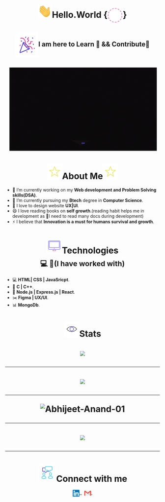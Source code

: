 <h1 align="center"><img width="45px"src="Gifs/Hi.gif"><b>Hello.World</b>
       {<img align="center" height="50px" width="50px"src="Gifs/Background.gif">}</h1>
    
<h2 align="center"><img align="center" height="80px" width="75px" src="Gifs/gif3.gif"/>I am here to Learn 🙂 && Contribute🌱</h3><br>
<div align="center">
        &nbsp;<img src="Gifs/giphy.gif">
</div>
<p>
        <h1 align="center"><img width="50px"src="Gifs/star.gif">About Me<img width="50px"src="Gifs/star.gif"></h1>
        
- 🔭 I’m currently working on my **Web development and Problem Solving skills(DSA)**.
- 🌱 I’m currently pursuing my **Btech** degree in **Computer Science**.
- 🤔 I love to design website **UX|UI**.
- 😄 I love reading books on **self growth**.(reading habit helps me in development as 🙂I need to read many docs during development)
- ⚡ I believe that **Innovation is a must for humans survival and growth**.

</p>

<p>

<h1 align="center"><img width="50px"src="Gifs/Computer.gif">Technologies<br><sub>💻&nbsp;🌱(I have worked with)</sub></h1>


    
- 💻 **HTML| CSS | JavaSricpt**.
- 🔧 **C | C++**.
- 🔨 **Node.js | Express.js | React**.
- ✂️ **Figma | UX/UI**.
- 📊 **MongoDb**.
</p>
<p>
       <h1 align="center"><img width="50px"src="eye.gif">Stats</h>
       
</p> 
<p>
<div align="center">
        <img src="https://github-readme-stats.vercel.app/api?username=mansi2024&count_private=true&show_icons=true&theme=algolia">
</div>
<hr>
<div align="center">
        <img src="https://lostgirljourney-on-github.herokuapp.com/graph?username=mansi2024&theme=dracula&bg_color=000000&hide_border=true">
</div>
<hr>
<div>
<img src = "https://github-readme-streak-stats.herokuapp.com?user=mansi2024&theme=radical&ring=DD2727&fire=DD2727&dates=DD6227&sideNums=176FC5&sideLabels=1E90FF" alt="Abhijeet-Anand-01"/>
</div>
<hr>
<div align="center">
        <img src="https://github-readme-stats.vercel.app/api/top-langs/?username=mansi2024&show_icons=true&layout=compact&theme=algolia">
</div>
<hr>
</p>


<h1 align="center"><img width="60px" height="60px"src="Gifs/Connect.gif">Connect with me</h1>
        
<p align = "center">
<a href="#">
      <img align="center" alt="@Linkedln" width="22px" src="linkedin.svg" />&nbsp;
 </a>&nbsp;
<a href="mailto:mansistartup2024@gmail.com">
      <img align="center" alt="@mail" width="22px" src="gmail.svg" />&nbsp;
</a>
   

</p>


  


